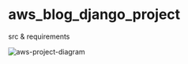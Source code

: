 # aws_blog_django_project
src &amp; requirements


![aws-project-diagram](https://github.com/ardaemreucar/aws_blog_django_project/assets/120659080/bb14c404-181d-4916-bc05-1e4d9d115bf6)

